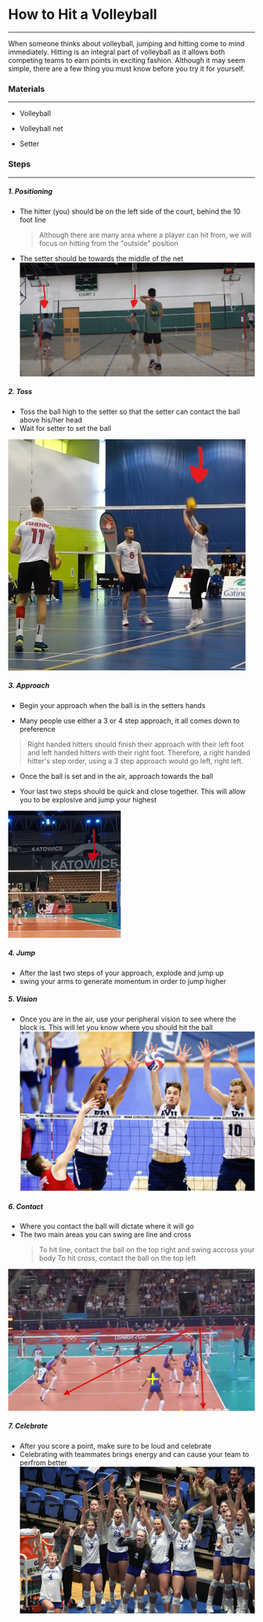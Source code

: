 # How to Hit a Volleyball
---
When someone thinks about volleyball, jumping and hitting come to mind immediately. Hitting is an integral part of volleyball as it allows both competing teams to earn points in exciting fashion. Although it may seem simple, there are a few thing you must know before you try it for yourself. 
### Materials
---

- Volleyball

- Volleyball net

- Setter

### Steps
---
##### 1. Positioning
   - The hitter (you) should be on the left side of the court, behind the 10 foot line 
      > Although there are many area where a player can hit from, we will focus on hitting from the "outside" position

   - The setter should be towards the middle of the net
![Position](https://github.com/gordonw1271/How-To-Hit-A-Volleyball/blob/main/Screenshot%202022-09-07%20130438.jpg)  
   
##### 2. Toss

   - Toss the ball high to the setter so that the setter can contact the ball above his/her head
   - Wait for setter to set the ball

![Toss](https://github.com/gordonw1271/How-To-Hit-A-Volleyball/blob/main/Screenshot%202022-09-07%20131502.jpg)


##### 3. Approach
   - Begin your approach when the ball is in the setters hands

   - Many people use either a 3 or 4 step approach, it all comes down to preference
   > Right handed hitters should finish their approach with their left foot and left handed hitters with their right foot.
   > Therefore, a right handed hitter's step order, using a 3 step approach would go left, right left.

   - Once the ball is set and in the air, approach towards the ball

   - Your last two steps should be quick and close together. This will allow you to be explosive and jump your highest

![approach](https://github.com/gordonw1271/How-To-Hit-A-Volleyball/blob/main/ezgif.com-gif-maker.gif)

##### 4. Jump
   - After the last two steps of your approach, explode and jump up
   - swing your arms to generate momentum in order to jump higher

##### 5. Vision
   - Once you are in the air, use your peripheral vision to see where the block is. This will let you know where you should hit the ball
![vision](https://github.com/gordonw1271/How-To-Hit-A-Volleyball/blob/main/block.jpg)

##### 6. Contact
   - Where you contact the ball will dictate where it will go
   - The two main areas you can swing are line and cross
      > To hit line, contact the ball on the top right and swing accross your body
      > To hit cross, contact the ball on the top left
      
![contact](https://github.com/gordonw1271/How-To-Hit-A-Volleyball/blob/main/maxresdefault.jpg)

##### 7. Celebrate
   - After you score a point, make sure to be loud and celebrate
   - Celebrating with teammates brings energy and can cause your team to perfrom better
![celebration](https://github.com/gordonw1271/How-To-Hit-A-Volleyball/blob/main/Loper-Celebration-2-Web.jpg)
